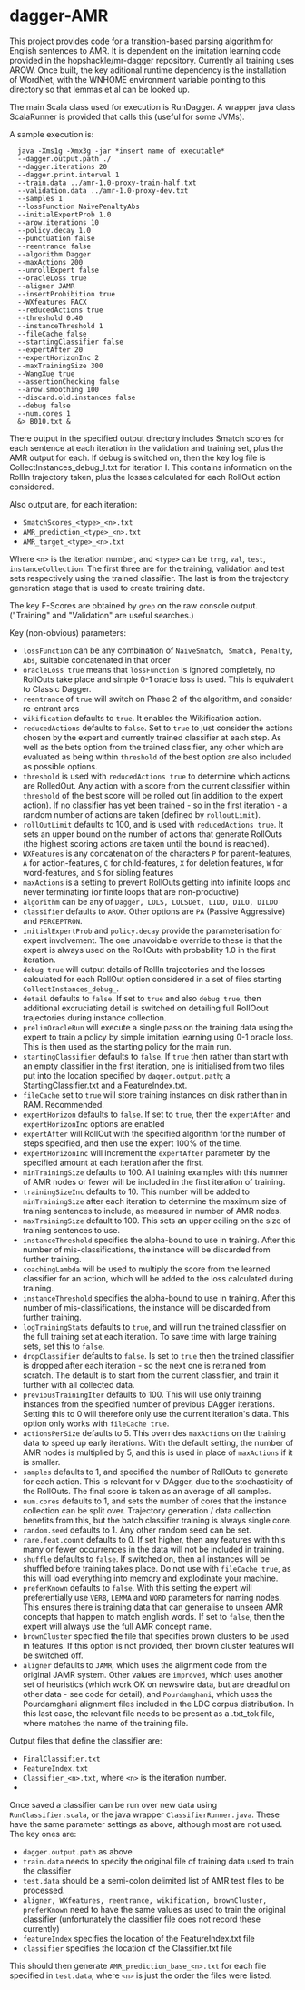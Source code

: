 # dagger-AMR

This project provides code for a transition-based parsing algorithm for English sentences to AMR. It is dependent on the imitation learning code provided in the hopshackle/mr-dagger repository. Currently all training uses AROW. Once built, the key aditional runtime dependency is the installation of WordNet, with the WNHOME environment variable pointing to this directory so that lemmas et al can be looked up.

The main Scala class used for execution is RunDagger. A wrapper java class ScalaRunner is provided that calls this (useful for some JVMs).

A sample execution is:
```
  java -Xms1g -Xmx3g -jar *insert name of executable*
  --dagger.output.path ./ 
  --dagger.iterations 20 
  --dagger.print.interval 1 
  --train.data ../amr-1.0-proxy-train-half.txt 
  --validation.data ../amr-1.0-proxy-dev.txt 
  --samples 1 
  --lossFunction NaivePenaltyAbs 
  --initialExpertProb 1.0 
  --arow.iterations 10 
  --policy.decay 1.0 
  --punctuation false 
  --reentrance false 
  --algorithm Dagger
  --maxActions 200 
  --unrollExpert false 
  --oracleLoss true 
  --aligner JAMR 
  --insertProhibition true 
  --WXfeatures PACX 
  --reducedActions true 
  --threshold 0.40
  --instanceThreshold 1
  --fileCache false 
  --startingClassifier false 
  --expertAfter 20 
  --expertHorizonInc 2 
  --maxTrainingSize 300 
  --WangXue true 
  --assertionChecking false
  --arow.smoothing 100 
  --discard.old.instances false 
  --debug false
  --num.cores 1 
  &> B010.txt &
```

There output in the specified output directory includes Smatch scores for each sentence at each iteration in the validation and training set, plus the AMR output for each. If debug is switched on, then the key log file is CollectInstances_debug_I.txt for iteration I. This contains information on the RollIn trajectory taken, plus the losses calculated for each RollOut action considered.

Also output are, for each iteration:
* `SmatchScores_<type>_<n>.txt`
* `AMR_prediction_<type>_<n>.txt`
* `AMR_target_<type>_<n>.txt`

Where `<n>` is the iteration number, and `<type>` can be `trng`, `val`, `test`, `instanceCollection`. The first three are for the training, validation and test sets respectively using the trained classifier. The last is from the trajectory generation stage that is used to create training data.

The key F-Scores are obtained by `grep` on the raw console output. ("Training" and "Validation" are useful searches.)

Key (non-obvious) parameters:
* `lossFunction` can be any combination of `NaiveSmatch, Smatch, Penalty, Abs`, suitable concatenated in that order
* `oracleLoss true` means that `lossFunction` is ignored completely, no RollOuts take place and simple 0-1 oracle loss is used. This is equivalent to Classic Dagger.
* `reentrance` of `true` will switch on Phase 2 of the algorithm, and consider re-entrant arcs
* `wikification` defaults to `true`. It enables the Wikification action.
* `reducedActions` defaults to `false`. Set to `true` to just consider the actions chosen by the expert and currently trained classifier at each step. As well as the bets option from the trained classifier, any other which are evaluated as being within `threshold` of the best option are also included as possible options.
* `threshold` is used with `reducedActions true` to determine which actions are RolledOut. Any action with a score from the current classifier within `threshold` of the best score will be rolled out (in addition to the expert action). If no classifier has yet been trained - so in the first iteration - a random number of actions are taken (defined by `rolloutLimit`).
* `rollOutLimit` defaults to 100, and is used with `reducedActions true`. It sets an upper bound on the number of actions that generate RollOuts (the highest scoring actions are taken until the bound is reached).
* `WXFeatures` is any concatenation of the characters `P` for parent-features, `A` for action-features, `C` for child-features, `X` for deletion features, `W` for word-features, and `S` for sibling features
* `maxActions` is a setting to prevent RollOuts getting into infinite loops and never terminating (or finite loops that are non-productive)
* `algorithm` can be any of `Dagger, LOLS, LOLSDet, LIDO, DILO, DILDO`
* `classifier` defaults to `AROW`. Other options are `PA` (Passive Aggressive) and `PERCEPTRON`.
* `initialExpertProb` and `policy.decay` provide the parameterisation for expert involvement. The one unavoidable override to these is that the expert is always used on the RollOuts with probability 1.0 in the first iteration.
* `debug true` will output details of RollIn trajectories and the losses calculated for each RollOut option considered in a set of files starting `CollectInstances_debug_`.
* `detail` defaults to `false`. If set to `true` and also `debug true`, then additional excruciating detail is switched on detailing full RollOout trajectories during instance collection.
* `prelimOracleRun` will execute a single pass on the training data using the expert to train a policy by simple imitation learning using 0-1 oracle loss. This is then used as the starting policy for the main run.
* `startingClassifier` defaults to `false`. If `true` then rather than start with an empty classifier in the first iteration, one is initialised from two files put into the location specified by `dagger.output.path`; a StartingClassifier.txt and a FeatureIndex.txt.
* `fileCache` set to `true` will store training instances on disk rather than in RAM. Recommended.
* `expertHorizon` defaults to `false`. If set to `true`, then the `expertAfter` and `expertHorizonInc` options are enabled 
* `expertAfter` will RollOut with the specified algorithm for the number of steps specified, and then use the expert 100% of the time.
* `expertHorizonInc` will increment the `expertAfter` parameter by the specified amount at each iteration after the first.
* `minTrainingSize` defaults to 100. All training examples with this numner of AMR nodes or fewer will be included in the first iteration of training.
* `trainingSizeInc` defaults to 10. This number will be added to `minTrainingSize` after each iteration to determine the maximum size of training sentences to include, as measured in number of AMR nodes.
* `maxTrainingSize` default to 100. This sets an upper ceiling on the size of training sentences to use.
* `instanceThreshold` specifies the alpha-bound to use in training. After this number of mis-classifications, the instance will be discarded from further training.
* `coachingLambda` will be used to multiply the score from the learned classifier for an action, which will be added to the loss calculated during training.
* `instanceThreshold` specifies the alpha-bound to use in training. After this number of mis-classifications, the instance will be discarded from further training.
* `logTrainingStats` defaults to `true`, and will run the trained classifier on the full training set at each iteration. To save time with large training sets, set this to `false`.
* `dropClassifier` defaults to `false`. Is set to `true` then the trained classifier is dropped after each iteration - so the next one is retrained from scratch. The default is to start from the current classifier, and train it further with all collected data.
* `previousTrainingIter` defaults to 100. This will use only training instances from the specified number of previous DAgger iterations. Setting this to 0 will therefore only use the current iteration's data. This option only works with `fileCache true`.
* `actionsPerSize` defaults to 5. This overrides `maxActions` on the training data to speed up early iterations. With the default setting, the number of AMR nodes is multiplied by 5, and this is used in place of `maxActions` if it is smaller.
* `samples` defaults to 1, and specified the number of RollOuts to generate for each action. This is relevant for v-DAgger, due to the stochasticity of the RollOuts. The final score is taken as an average of all samples.
* `num.cores` defaults to 1, and sets the number of cores that the instance collection can be split over. Trajectory generation / data collection benefits from this, but the batch classifier training is always single core.
* `random.seed` defaults to 1. Any other random seed can be set.
* `rare.feat.count` defaults to 0. If set higher, then any features with this many or fewer occurrences in the data will not be included in training.
* `shuffle` defaults to `false`. If switched on, then all instances will be shuffled before training takes place. Do not use with `fileCache true`, as this will load everything into memory and explodinate your machine.
* `preferKnown` defaults to `false`. With this setting the expert will preferentially use `VERB`, `LEMMA` and `WORD` parameters for naming nodes. This ensures there is training data that can generalise to unseen AMR concepts that happen to match english words. If set to `false`, then the expert will always use the full AMR concept name.
* `brownCluster` specified the file that specifies brown clusters to be used in features. If this option is not provided, then brown cluster features will be switched off.
* `aligner` defaults to `JAMR`, which uses the alignment code from the original JAMR system. Other values are `improved`, which uses another set of heuristics (which work OK on newswire data, but are dreadful on other data - see code for detail), and `Pourdamghani`, which uses the Pourdamghani alignment files included in the LDC corpus distribution. In this last case, the relevant file needs to be present as a <name>.txt_tok file, where <name> matches the name of the training file.

Output files that define the classifier are:
* `FinalClassifier.txt`
* `FeatureIndex.txt`
* `Classifier_<n>.txt`, where `<n>` is the iteration number.
* 
Once saved a classifier can be run over new data using `RunClassifier.scala`, or the java wrapper `ClassifierRunner.java`. These have the same parameter settings as above, although most are not used. The key ones are:

* `dagger.output.path` as above
* `train.data` needs to specify the original file of training data used to train the classifier
* `test.data` should be a semi-colon delimited list of AMR test files to be processed.
* `aligner, WXfeatures, reentrance, wikification, brownCluster, preferKnown` need to have the same values as used to train the original classifier (unfortunately the classifier file does not record these currently)
* `featureIndex` specifies the location of the FeatureIndex.txt file
* `classifier` specifies the location of the Classifier.txt file

This should then generate `AMR_prediction_base_<n>.txt` for each file specified in `test.data`, where `<n>` is just the order the files were listed.
